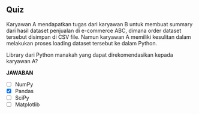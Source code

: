 ## Quiz
Karyawan A mendapatkan tugas dari karyawan B untuk membuat summary dari hasil dataset penjualan di e-commerce ABC, dimana order dataset tersebut disimpan di CSV file. Namun karyawan A memiliki kesulitan dalam melakukan proses loading dataset tersebut ke dalam Python.

Library dari Python manakah yang dapat direkomendasikan kepada karyawan A?

**JAWABAN**
- [ ] NumPy
- [X] Pandas
- [ ] SciPy
- [ ] Matplotlib
